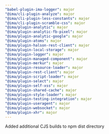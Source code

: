 ```yaml
---
"babel-plugin-ima-logger": major
"@ima/cli-plugin-analyze": major
"@ima/cli-plugin-less-constants": major
"@ima/cli-plugin-scramble-css": major
"@ima/plugin-analytic": major
"@ima/plugin-analytic-fb-pixel": major
"@ima/plugin-analytic-google": major
"@ima/plugin-atoms": major
"@ima/plugin-halson-rest-client": major
"@ima/plugin-local-storage": major
"@ima/plugin-logger": major
"@ima/plugin-managed-component": major
"@ima/plugin-merkur": major
"@ima/plugin-resource-loader": major
"@ima/plugin-rest-client": major
"@ima/plugin-script-loader": major
"@ima/plugin-select": major
"@ima/plugin-self-xss": major
"@ima/plugin-shared-cache": major
"@ima/plugin-style-loader": major
"@ima/plugin-testing-integration": major
"@ima/plugin-useragent": major
"@ima/plugin-websocket": major
"@ima/plugin-xhr": major
---
```


Added additional CJS builds to npm dist directory
